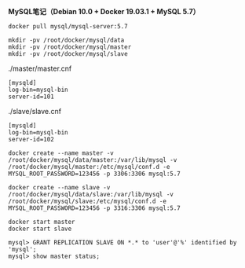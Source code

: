 **MySQL笔记（Debian 10.0 + Docker 19.03.1 + MySQL 5.7）**
```
docker pull mysql/mysql-server:5.7

mkdir -pv /root/docker/mysql/data
mkdir -pv /root/docker/mysql/master
mkdir -pv /root/docker/mysql/slave
```
./master/master.cnf
```
[mysqld]
log-bin=mysql-bin
server-id=101
```
./slave/slave.cnf
```
[mysqld]
log-bin=mysql-bin
server-id=102
```
```
docker create --name master -v /root/docker/mysql/data/master:/var/lib/mysql -v /root/docker/mysql/master:/etc/mysql/conf.d -e MYSQL_ROOT_PASSWORD=123456 -p 3306:3306 mysql:5.7

docker create --name slave -v /root/docker/mysql/data/slave:/var/lib/mysql -v /root/docker/mysql/slave:/etc/mysql/conf.d -e MYSQL_ROOT_PASSWORD=123456 -p 3316:3306 mysql:5.7

docker start master
docker start slave 
```
```
mysql> GRANT REPLICATION SLAVE ON *.* to 'user'@'%' identified by 'mysql';
mysql> show master status;
```
